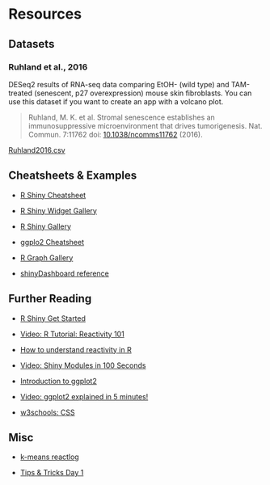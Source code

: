 # Resources

## Datasets

### Ruhland et al.,  2016

DESeq2 results of RNA-seq data comparing EtOH- (wild type) and TAM-treated (senescent, p27 overexpression) mouse skin fibroblasts. You can use this dataset if you want to create an app with a volcano plot.

> Ruhland, M. K. et al. Stromal senescence establishes an immunosuppressive microenvironment that drives tumorigenesis. Nat. Commun. 7:11762 doi: <a href="https://doi.org/10.1038/ncomms11762" target="_blank">10.1038/ncomms11762</a> (2016).

<a href="../datasets/Ruhland2016.csv" target="_blank" class="md-button md-button--primary">Ruhland2016.csv</a>


## Cheatsheets &amp; Examples

- <a href="https://github.com/rstudio/cheatsheets/blob/main/shiny.pdf" target="_blank">R Shiny Cheatsheet</a>
- <a href="https://shiny.posit.co/r/gallery/widgets/widget-gallery/" target="_blank">R Shiny Widget Gallery</a>
- <a href="https://shiny.posit.co/r/gallery/" target="_blank">R Shiny Gallery</a>

- <a href="https://rstudio.github.io/cheatsheets/data-visualization.pdf" target="_blank">ggplo2 Cheatsheet</a>
- <a href="https://r-graph-gallery.com/" target="_blank">R Graph Gallery</a>

- <a href="https://rstudio.github.io/shinydashboard/structure.html" target="_blank">shinyDashboard reference</a>


## Further Reading

- <a href="https://shiny.posit.co/r/getstarted" target="_blank">R Shiny Get Started</a>
- <a href="https://www.youtube.com/watch?v=cqOUpnF-Lco" target="_blank">Video: R Tutorial: Reactivity 101</a>
- <a href="https://shiny.posit.co/r/articles/build/understanding-reactivity/" target="_blank">How to understand reactivity in R</a>
- <a href="https://www.youtube.com/watch?v=BufC0agHnzw" target="_blank">Video: Shiny Modules in 100 Seconds</a>

- <a href="https://ggplot2.tidyverse.org/articles/ggplot2.html" target="_blank">Introduction to ggplot2</a>
- <a href="https://www.youtube.com/watch?v=FdVy57oGJuc" target="_blank">Video: ggplot2 explained in 5 minutes!</a>

- <a href="https://www.w3schools.com/css/default.asp" target="_blank">w3schools: CSS</a>


## Misc

- <a href="../R_code/misc/k_means_reactlog.R" target="_blank">k-means reactlog</a>

- <a href="../R_code/misc/TipsTricks_Day1.pdf" target="_blank">Tips &amp; Tricks Day 1</a>